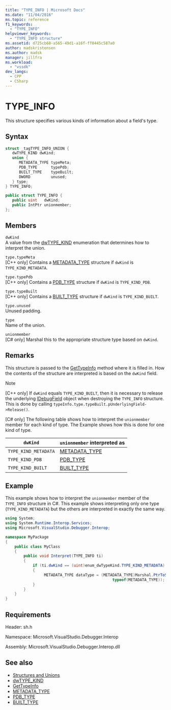 ```yaml
---
title: "TYPE_INFO | Microsoft Docs"
ms.date: "11/04/2016"
ms.topic: reference
f1_keywords:
  - "TYPE_INFO"
helpviewer_keywords:
  - "TYPE_INFO structure"
ms.assetid: d725cb68-a565-49d1-a16f-ff0445c587a0
author: madskristensen
ms.author: madsk
manager: jillfra
ms.workload:
  - "vssdk"
dev_langs:
  - CPP
  - CSharp
---
```

# TYPE_INFO
This structure specifies various kinds of information about a field's type.

## Syntax

```cpp
struct _tagTYPE_INFO_UNION {
   dwTYPE_KIND dwKind;
   union {
      METADATA_TYPE typeMeta;
      PDB_TYPE      typePdb;
      BUILT_TYPE    typeBuilt;
      DWORD         unused;
   } type;
} TYPE_INFO;
```

```csharp
public struct TYPE_INFO {
   public uint   dwKind;
   public IntPtr unionmember;
};
```

## Members
 `dwKind`\
 A value from the [dwTYPE_KIND](../../../extensibility/debugger/reference/dwtype-kind.md) enumeration that determines how to interpret the union.

 `type.typeMeta`\
 [C++ only] Contains a [METADATA_TYPE](../../../extensibility/debugger/reference/metadata-type.md) structure if `dwKind` is `TYPE_KIND_METADATA`.

 `type.typePdb`\
 [C++ only] Contains a [PDB_TYPE](../../../extensibility/debugger/reference/pdb-type.md) structure if `dwKind` is `TYPE_KIND_PDB`.

 `type.typeBuilt`\
 [C++ only] Contains a [BUILT_TYPE](../../../extensibility/debugger/reference/built-type.md) structure if `dwKind` is `TYPE_KIND_BUILT`.

 `type.unused`\
 Unused padding.

 `type`\
 Name of the union.

 `unionmember`\
 [C# only] Marshal this to the appropriate structure type based on `dwKind`.

## Remarks
 This structure is passed to the [GetTypeInfo](../../../extensibility/debugger/reference/idebugfield-gettypeinfo.md) method where it is filled in. How the contents of the structure are interpreted is based on the `dwKind` field.

> [!NOTE]
> [C++ only] If `dwKind` equals `TYPE_KIND_BUILT`, then it is necessary to release the underlying [IDebugField](../../../extensibility/debugger/reference/idebugfield.md) object when destroying the `TYPE_INFO` structure. This is done by calling `typeInfo.type.typeBuilt.pUnderlyingField->Release()`.

 [C# only] The following table shows how to interpret the `unionmember` member for each kind of type. The Example shows how this is done for one kind of type.

|`dwKind`|`unionmember` interpreted as|
|--------------|----------------------------------|
|`TYPE_KIND_METADATA`|[METADATA_TYPE](../../../extensibility/debugger/reference/metadata-type.md)|
|`TYPE_KIND_PDB`|[PDB_TYPE](../../../extensibility/debugger/reference/pdb-type.md)|
|`TYPE_KIND_BUILT`|[BUILT_TYPE](../../../extensibility/debugger/reference/built-type.md)|

## Example
 This example shows how to interpret the `unionmember` member of the `TYPE_INFO` structure in C#. This example shows interpreting only one type (`TYPE_KIND_METADATA`) but the others are interpreted in exactly the same way.

```csharp
using System;
using System.Runtime.Interop.Services;
using Microsoft.VisualStudio.Debugger.Interop;

namespace MyPackage
{
    public class MyClass
    {
        public void Interpret(TYPE_INFO ti)
        {
            if (ti.dwKind == (uint)enum_dwTypeKind.TYPE_KIND_METADATA)
            {
                 METADATA_TYPE dataType = (METADATA_TYPE)Marshal.PtrToStructure(ti.unionmember,
                                               typeof(METADATA_TYPE));
            }
        }
    }
}
```

## Requirements
 Header: sh.h

 Namespace: Microsoft.VisualStudio.Debugger.Interop

 Assembly: Microsoft.VisualStudio.Debugger.Interop.dll

## See also
- [Structures and Unions](../../../extensibility/debugger/reference/structures-and-unions.md)
- [dwTYPE_KIND](../../../extensibility/debugger/reference/dwtype-kind.md)
- [GetTypeInfo](../../../extensibility/debugger/reference/idebugfield-gettypeinfo.md)
- [METADATA_TYPE](../../../extensibility/debugger/reference/metadata-type.md)
- [PDB_TYPE](../../../extensibility/debugger/reference/pdb-type.md)
- [BUILT_TYPE](../../../extensibility/debugger/reference/built-type.md)